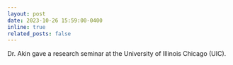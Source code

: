 ```yaml
---
layout: post
date: 2023-10-26 15:59:00-0400
inline: true
related_posts: false
---
```


Dr. Akin gave a research seminar at the University of Illinois Chicago (UIC).